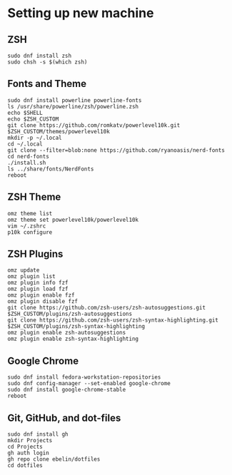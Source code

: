 # Setting up new machine

## ZSH

```shell
sudo dnf install zsh
sudo chsh -s $(which zsh)
```

## Fonts and Theme

```shell
sudo dnf install powerline powerline-fonts
ls /usr/share/powerline/zsh/powerline.zsh
echo $SHELL
echo $ZSH_CUSTOM
git clone https://github.com/romkatv/powerlevel10k.git $ZSH_CUSTOM/themes/powerlevel10k
mkdir -p ~/.local
cd ~/.local
git clone --filter=blob:none https://github.com/ryanoasis/nerd-fonts
cd nerd-fonts
./install.sh
ls ../share/fonts/NerdFonts
reboot
```

## ZSH Theme

```shell
omz theme list
omz theme set powerlevel10k/powerlevel10k
vim ~/.zshrc
p10k configure
```

## ZSH Plugins

```shell
omz update
omz plugin list
omz plugin info fzf
omz plugin load fzf
omz plugin enable fzf
omz plugin disable fzf
git clone https://github.com/zsh-users/zsh-autosuggestions.git $ZSH_CUSTOM/plugins/zsh-autosuggestions
git clone https://github.com/zsh-users/zsh-syntax-highlighting.git $ZSH_CUSTOM/plugins/zsh-syntax-highlighting
omz plugin enable zsh-autosuggestions
omz plugin enable zsh-syntax-highlighting
```

## Google Chrome

```shell
sudo dnf install fedora-workstation-repositories
sudo dnf config-manager --set-enabled google-chrome
sudo dnf install google-chrome-stable
reboot
```

## Git, GitHub, and dot-files

```shell
sudo dnf install gh
mkdir Projects
cd Projects
gh auth login
gh repo clone ebelin/dotfiles
cd dotfiles
```
